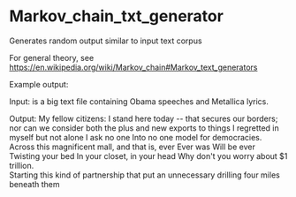 # Markov_chain_txt_generator
Generates random output similar to input text corpus

For general theory, see https://en.wikipedia.org/wiki/Markov_chain#Markov_text_generators

Example output:

Input:
  is a big text file containing Obama speeches and Metallica lyrics. 

Output:
  My fellow citizens:  I stand here today -- that secures our borders; nor can we consider both 
  the plus and new exports to things I regretted in myself but not alone I ask no one Into no one 
  model for democracies.  Across this magnificent mall, and that is, ever Ever was Will be ever 
  Twisting your bed In your closet, in your head Why don't you worry about $1 trillion.  
  Starting this kind of partnership that put an unnecessary drilling four miles beneath them

